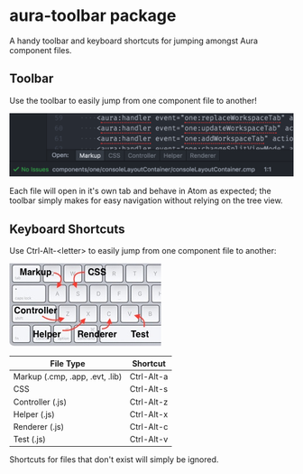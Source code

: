 # aura-toolbar package

A handy toolbar and keyboard shortcuts for jumping amongst Aura component files.

## Toolbar

Use the toolbar to easily jump from one component file to another!

![Aura Toolbar Example](https://raw.githubusercontent.com/benschell/aura-toolbar/master/doc/aura-toolbar.png)

Each file will open in it's own tab and behave in Atom as expected; the toolbar simply makes for easy navigation without relying on the tree view.

## Keyboard Shortcuts

Use Ctrl-Alt-&lt;letter&gt; to easily jump from one component file to another:

![Keyboard Shortcuts](https://raw.githubusercontent.com/benschell/aura-toolbar/master/doc/aura-toolbar-shortcuts.jpg)

File Type                       | Shortcut
--------------------------------|---------
Markup (.cmp, .app, .evt, .lib) | Ctrl-Alt-a
CSS                             | Ctrl-Alt-s
Controller (.js)                | Ctrl-Alt-z
Helper (.js)                    | Ctrl-Alt-x
Renderer (.js)                  | Ctrl-Alt-c
Test (.js)                      | Ctrl-Alt-v

Shortcuts for files that don't exist will simply be ignored.
